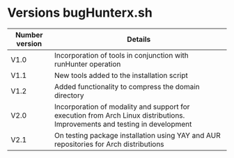 # Versions bugHunterx.sh

| Number version | Details |
|---------|----------|
| V1.0    | Incorporation of tools in conjunction with runHunter operation |
| V1.1    | New tools added to the installation script |
| V1.2    | Added functionality to compress the domain directory |
| V2.0    | Incorporation of modality and support for execution from Arch Linux distributions. Improvements and testing in development |
| V2.1    | On testing package installation using YAY and AUR repositories for Arch distributions |
